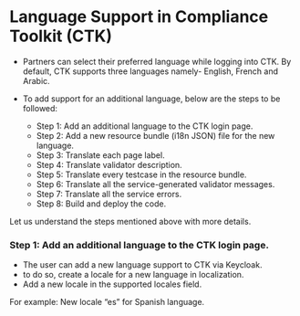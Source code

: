 # Language Support in Compliance Toolkit (CTK)

* Partners can select their preferred language while logging into CTK. By default, CTK supports three languages namely- English, French and Arabic.

* To add support for an additional language, below are the steps to be followed:
    * Step 1: Add an additional language to the CTK login page.
    *	Step 2: Add a new resource bundle (i18n JSON) file for the new language.
    *	Step 3: Translate each page label.
    *	Step 4: Translate validator description.
    * Step 5: Translate every testcase in the resource bundle.
    * Step 6: Translate all the service-generated validator messages.
    * Step 7: Translate all the service errors.
    *	Step 8: Build and deploy the code.
 
Let us understand the steps mentioned above with more details.

### Step 1: Add an additional language to the CTK login page.

* The user can add a new language support to CTK via Keycloak.
* to do so, create a locale for a new language in localization.
* Add a new locale in the supported locales field.
  
For example: New locale “es” for Spanish language.


